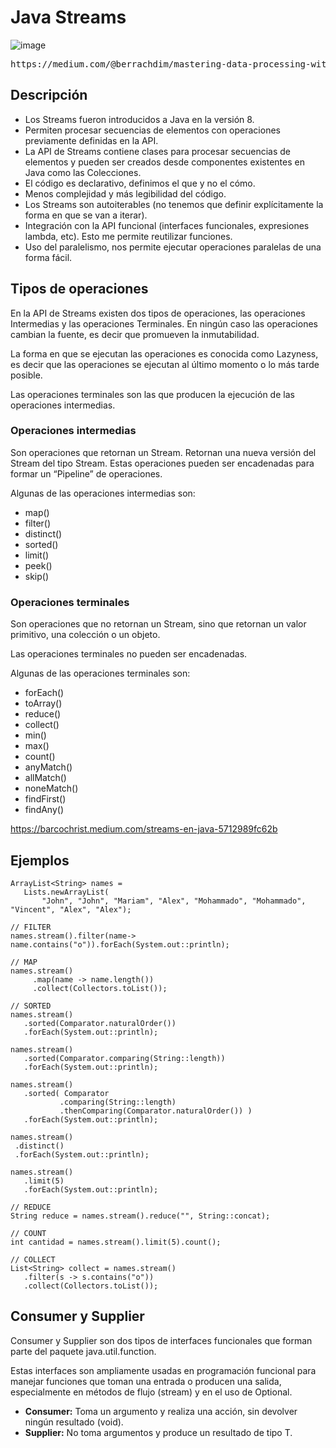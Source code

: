 # Java Streams

![image](https://github.com/user-attachments/assets/349c5bb6-903c-422e-be19-63db2f66ff77)

<pre>https://medium.com/@berrachdim/mastering-data-processing-with-java-streams-a-comprehensive-guide-581f2a64052a</pre>

## Descripción

- Los Streams fueron introducidos a Java en la versión 8.
- Permiten procesar secuencias de elementos con operaciones previamente definidas en la API.
- La API de Streams contiene clases para procesar secuencias de elementos y pueden ser creados desde componentes existentes en Java como las Colecciones.
- El código es declarativo, definimos el que y no el cómo.
- Menos complejidad y más legibilidad del código.
- Los Streams son autoiterables (no tenemos que definir explícitamente la forma en que se van a iterar).
- Integración con la API funcional (interfaces funcionales, expresiones lambda, etc). Esto me permite reutilizar funciones.
- Uso del paralelismo, nos permite ejecutar operaciones paralelas de una forma fácil.

## Tipos de operaciones

En la API de Streams existen dos tipos de operaciones, las operaciones Intermedias y las operaciones Terminales. En ningún caso las operaciones cambian la fuente, es decir que promueven la inmutabilidad.

La forma en que se ejecutan las operaciones es conocida como Lazyness, es decir que las operaciones se ejecutan al último momento o lo más tarde posible.

Las operaciones terminales son las que producen la ejecución de las operaciones intermedias.

### Operaciones intermedias

Son operaciones que retornan un Stream. Retornan una nueva versión del Stream del tipo Stream<T>. Estas operaciones pueden ser encadenadas para formar un “Pipeline” de operaciones. 

Algunas de las operaciones intermedias son:

- map()
- filter()
- distinct()
- sorted()
- limit()
- peek()
- skip()

### Operaciones terminales

Son operaciones que no retornan un Stream, sino que retornan un valor primitivo, una colección o un objeto. 

Las operaciones terminales no pueden ser encadenadas. 

Algunas de las operaciones terminales son:

- forEach()
- toArray()
- reduce()
- collect()
- min()
- max()
- count()
- anyMatch()
- allMatch()
- noneMatch()
- findFirst()
- findAny()


https://barcochrist.medium.com/streams-en-java-5712989fc62b


## Ejemplos

```
ArrayList<String> names =
   Lists.newArrayList(
       "John", "John", "Mariam", "Alex", "Mohammado", "Mohammado", "Vincent", "Alex", "Alex");

// FILTER
names.stream().filter(name-> name.contains("o")).forEach(System.out::println);

// MAP
names.stream()
     .map(name -> name.length())
     .collect(Collectors.toList());

// SORTED
names.stream()
   .sorted(Comparator.naturalOrder())
   .forEach(System.out::println);

names.stream()
   .sorted(Comparator.comparing(String::length))
   .forEach(System.out::println);

names.stream()
   .sorted( Comparator
           .comparing(String::length)
           .thenComparing(Comparator.naturalOrder()) )
   .forEach(System.out::println);

names.stream()
 .distinct()
 .forEach(System.out::println);

names.stream()
   .limit(5)
   .forEach(System.out::println);

// REDUCE
String reduce = names.stream().reduce("", String::concat);

// COUNT
int cantidad = names.stream().limit(5).count();

// COLLECT
List<String> collect = names.stream()
   .filter(s -> s.contains("o"))
   .collect(Collectors.toList());

```

## Consumer y Supplier

Consumer y Supplier son dos tipos de interfaces funcionales que forman parte del paquete java.util.function. 

Estas interfaces son ampliamente usadas en programación funcional para manejar funciones que toman una entrada o producen una salida, especialmente en métodos de flujo (stream) y en el uso de Optional.

- **Consumer<T>:** Toma un argumento y realiza una acción, sin devolver ningún resultado (void).
- **Supplier<T>:** No toma argumentos y produce un resultado de tipo T.
